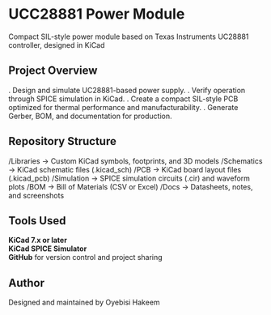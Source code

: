 # UCC28881 Power Module
Compact SIL-style power module based on Texas Instruments UC28881 controller, designed in KiCad
## Project Overview
. Design and simulate UC28881-based power supply.
. Verify operation through SPICE simulation in KiCad.
. Create a compact SIL-style PCB optimized for thermal performance and manufacturability.
. Generate Gerber, BOM, and documentation for production.
 ## Repository Structure
/Libraries → Custom KiCad symbols, footprints, and 3D models
/Schematics → KiCad schematic files (.kicad_sch)
/PCB → KiCad board layout files (.kicad_pcb)
/Simulation → SPICE simulation circuits (.cir) and waveform plots
/BOM → Bill of Materials (CSV or Excel)
/Docs → Datasheets, notes, and screenshots
## Tools Used
**KiCad 7.x or later**  
**KiCad SPICE Simulator**  
**GitHub** for version control and project sharing
## Author
Designed and maintained by Oyebisi Hakeem
